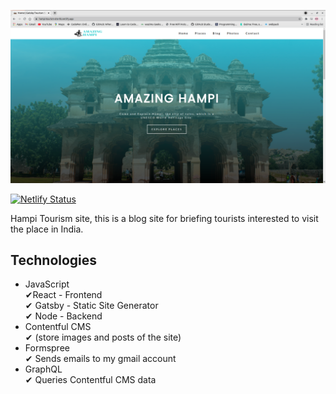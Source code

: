 [![hampi-github.png](assets/images/hampi.png)](https://hampi-tourism-site-hb.netlify.app/)


  [![Netlify Status](https://api.netlify.com/api/v1/badges/c7864322-293c-413f-93a7-1af5bf544dd2/deploy-status)](https://app.netlify.com/sites/hampi-tourism-site-hb/deploys)


Hampi Tourism site, this is a blog site for briefing tourists interested to visit the place in India.

## Technologies
 
- JavaScript <br />
  &#10004;React - Frontend<br />
  &#10004; Gatsby - Static Site Generator<br />
  &#10004; Node - Backend<br />
- Contentful CMS<br />
  &#10004; (store images and posts of the site)<br />
- Formspree<br />
  &#10004; Sends emails to my gmail account<br />
- GraphQL<br />
  &#10004; Queries Contentful CMS data<br />